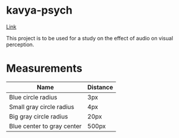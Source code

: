# kavya-psych
[Link](http://kavyatangella.com)

This project is to be used for a study on the effect of audio on visual perception.

# Measurements
| Name | Distance |
|----|----|
| Blue circle radius | 3px |
| Small gray circle radius | 4px |
| Big gray circle radius | 20px |
| Blue center to gray center | 500px |
